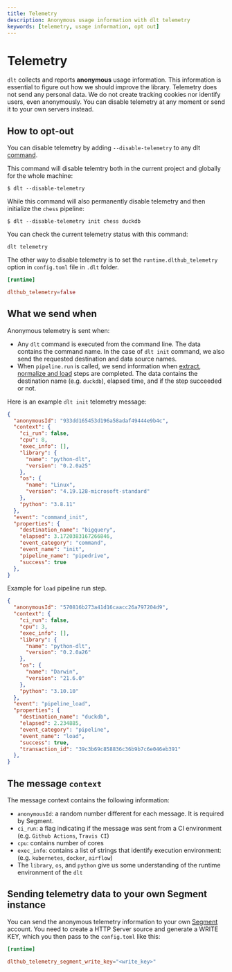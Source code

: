 ```yaml
---
title: Telemetry
description: Anonymous usage information with dlt telemetry 
keywords: [telemetry, usage information, opt out]
---
```


# Telemetry

`dlt` collects and reports **anonymous** usage information. This information is essential to figure out how we should improve the library. Telemetry does not send any personal data. We do not create tracking cookies nor identify users, even anonymously. You can disable telemetry at any moment or send it to your own servers instead.

## How to opt-out

You can disable telemetry by adding `--disable-telemetry` to any dlt [command](command-line-interface.md). 

This command will disable telemtry both in the current project and globally for the whole machine:
```shell
$ dlt --disable-telemetry
```

While this command will also permanently disable telemetry and then initialize the `chess` pipeline:
```shell
$ dlt --disable-telemetry init chess duckdb
```

You can check the current telemetry status with this command:
```shell
dlt telemetry
```

The other way to disable telemetry is to set the `runtime.dlthub_telemetry` option in `config.toml` file in `.dlt` folder.
```toml
[runtime]

dlthub_telemetry=false
```

## What we send when

Anonymous telemetry is sent when:
* Any `dlt` command is executed from the command line. The data contains the command name. In the case of `dlt init` command, we also send the requested destination and data source names.
* When `pipeline.run` is called, we send information when [extract, normalize and load](architecture.md) steps are completed. The data contains the destination name (e.g. `duckdb`), elapsed time, and if the step succeeded or not.

Here is an example `dlt init` telemetry message:
```json
{
  "anonymousId": "933dd165453d196a58adaf49444e9b4c",
  "context": {
    "ci_run": false,
    "cpu": 8,
    "exec_info": [],
    "library": {
      "name": "python-dlt",
      "version": "0.2.0a25"
    },
    "os": {
      "name": "Linux",
      "version": "4.19.128-microsoft-standard"
    },
    "python": "3.8.11"
  },
  "event": "command_init",
  "properties": {
    "destination_name": "bigquery",
    "elapsed": 3.1720383167266846,
    "event_category": "command",
    "event_name": "init",
    "pipeline_name": "pipedrive",
    "success": true
  },
}
```

Example for `load` pipeline run step.
```json
{
  "anonymousId": "570816b273a41d16caacc26a797204d9",
  "context": {
    "ci_run": false,
    "cpu": 3,
    "exec_info": [],
    "library": {
      "name": "python-dlt",
      "version": "0.2.0a26"
    },
    "os": {
      "name": "Darwin",
      "version": "21.6.0"
    },
    "python": "3.10.10"
  },
  "event": "pipeline_load",
  "properties": {
    "destination_name": "duckdb",
    "elapsed": 2.234885,
    "event_category": "pipeline",
    "event_name": "load",
    "success": true,
    "transaction_id": "39c3b69c858836c36b9b7c6e046eb391"
  },
}
```

## The message `context`

The message context contains the following information:
* `anonymousId`: a random number different for each message. It is required by Segment.
* `ci_run`: a flag indicating if the message was sent from a CI environment (e.g. `Github Actions`, `Travis CI`)
* `cpu`: contains number of cores
* `exec_info`: contains a list of strings that identify execution environment: (e.g. `kubernetes`, `docker`, `airflow`)
* The `library`, `os`, and `python` give us some understanding of the runtime environment of the `dlt`

## Sending telemetry data to your own Segment instance

You can send the anonymous telemetry information to your own [Segment](https://segment.com/) account. You need to create a HTTP Server source and generate a WRITE KEY, which you then pass to the `config.toml` like this:
```toml
[runtime]

dlthub_telemetry_segment_write_key="<write_key>"
```
